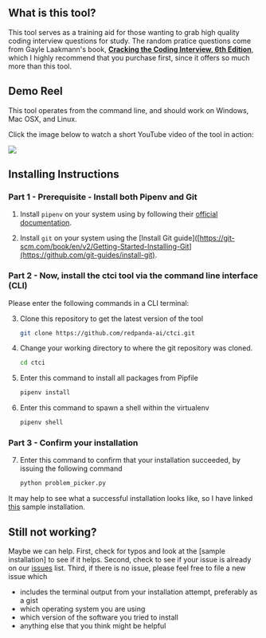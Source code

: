 ## What is this tool?

This tool serves as a training aid for those wanting to grab high quality coding interview questions for study. The random pratice questions come from Gayle Laakmann's book, [**Cracking the Coding Interview, 6th Edition**](http://shortn/_y6ydorMcDP), which I highly recommend that you purchase first, since it offers so much more than this tool.

## Demo Reel
This tool operates from the command line, and should work on Windows, Mac OSX, and Linux. 

Click the image below to watch a short YouTube video of the tool in action:

[![](http://img.youtube.com/vi/U8GumpZ9LMk/0.jpg)](http://www.youtube.com/watch?v=U8GumpZ9LMk "Random Interview Question Picker")

## Installing Instructions

### Part 1 - Prerequisite - Install both Pipenv and Git

1. Install `pipenv` on your system using by following their [official documentation](https://pipenv.pypa.io/en/latest/installation/).

2. Install `git` on your system using the [Install Git guide]([https://git-scm.com/book/en/v2/Getting-Started-Installing-Git](https://github.com/git-guides/install-git).


### Part 2 - Now, install the ctci tool via the command line interface (CLI)

Please enter the following commands in a CLI terminal:
 
3. Clone this repository to get the latest version of the tool
   ```sh
   git clone https://github.com/redpanda-ai/ctci.git
   ```
4. Change your working directory to where the git repository was cloned.
   ```sh
   cd ctci
   ```  
5. Enter this command to install all packages from Pipfile
   ```sh
   pipenv install
   ```
6. Enter this command to spawn a shell within the virtualenv
   ```sh
   pipenv shell
   ```

### Part 3 - Confirm your installation

7. Enter this command to confirm that your installation succeeded, by issuing the following command
   ```sh
   python problem_picker.py
   ```
It may help to see what a successful installation looks like, so I have linked [this](https://gist.github.com/redpanda-ai/0c189909ed021dd86d6a4e2e9547682f) sample installation.

## Still not working?
Maybe we can help. First, check for typos and look at the [sample installation] to see if it helps.
Second, check to see if your issue is already on our [issues](https://github.com/redpanda-ai/ctci/issues) list. 
Third, if there is no issue, please feel free to file a new issue which

* includes the terminal output from your installation attempt, preferably as a gist
* which operating system you are using
* which version of the software you tried to install
* anything else that you think might be helpful
